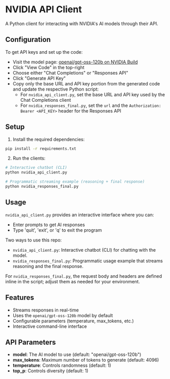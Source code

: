 # NVIDIA API Client

A Python client for interacting with NVIDIA's AI models through their API.

## Configuration

To get API keys and set up the code:
- Visit the model page: [openai/gpt-oss-120b on NVIDIA Build](https://build.nvidia.com/openai/gpt-oss-120b)
- Click "View Code" in the top-right
- Choose either "Chat Completions" or "Responses API"
- Click "Generate API Key"
- Copy only the base URL and API key portion from the generated code and update the respective Python script:
  - For `nvidia_api_client.py`, set the base URL and API key used by the Chat Completions client
  - For `nvidia_responses_final.py`, set the `url` and the `Authorization: Bearer <API_KEY>` header for the Responses API


## Setup

1. Install the required dependencies:
```bash
pip install -r requirements.txt
```

2. Run the clients:
```bash
# Interactive chatbot (CLI)
python nvidia_api_client.py

# Programmatic streaming example (reasoning + final response)
python nvidia_responses_final.py
```

## Usage

`nvidia_api_client.py` provides an interactive interface where you can:
- Enter prompts to get AI responses
- Type 'quit', 'exit', or 'q' to exit the program

Two ways to use this repo:
- `nvidia_api_client.py`: Interactive chatbot (CLI) for chatting with the model.
- `nvidia_responses_final.py`: Programmatic usage example that streams reasoning and the final response.

For `nvidia_responses_final.py`, the request body and headers are defined inline in the script; adjust them as needed for your environment.

## Features

- Streams responses in real-time
- Uses the `openai/gpt-oss-120b` model by default
- Configurable parameters (temperature, max_tokens, etc.)
- Interactive command-line interface

## API Parameters

- **model**: The AI model to use (default: "openai/gpt-oss-120b")
- **max_tokens**: Maximum number of tokens to generate (default: 4096)
- **temperature**: Controls randomness (default: 1)
- **top_p**: Controls diversity (default: 1)
